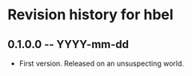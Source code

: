 # Revision history for hbel

## 0.1.0.0 -- YYYY-mm-dd

* First version. Released on an unsuspecting world.
